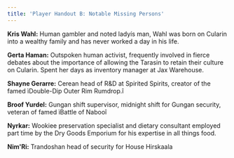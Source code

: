 ```yaml
---
title: 'Player Handout B: Notable Missing Persons'
---
```


**Kris Wahl:** Human gambler and noted ladyís man, Wahl was born on Cularin into a wealthy family and has never worked a day in his life.

**Gerta Haman:** Outspoken human activist, frequently involved in fierce debates about the importance of allowing the Tarasin to retain their culture on Cularin. Spent her days as inventory manager at Jax Warehouse.

**Shayne Gerarre:** Cerean head of R&D at Spirited Spirits, creator of the famed ìDouble-Dip Outer Rim Rumdrop.î

**Broof Yurdel:** Gungan shift supervisor, midnight shift for Gungan security, veteran of famed ìBattle of Nabooî

**Nyrkar:** Wookiee preservation specialist and dietary consultant employed part time by the Dry Goods Emporium for his expertise in all things food.

**Nim'Ri:** Trandoshan head of security for House Hirskaala
